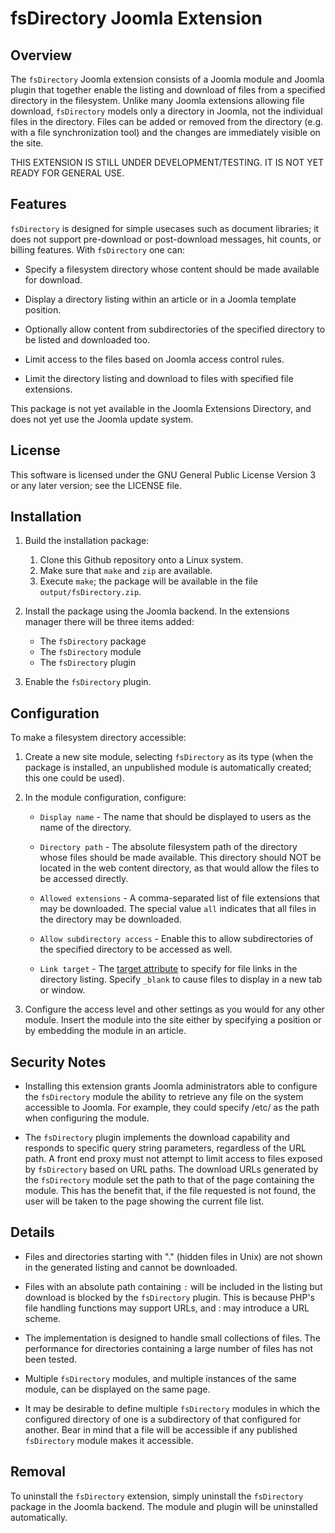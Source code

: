 # fsDirectory Joomla Extension

## Overview

The `fsDirectory` Joomla extension consists of a Joomla module and
Joomla plugin that together enable the listing and download of files
from a specified directory in the filesystem.  Unlike many Joomla
extensions allowing file download, `fsDirectory` models only a
directory in Joomla, not the individual files in the directory.  Files
can be added or removed from the directory (e.g. with a file
synchronization tool) and the changes are immediately visible on the
site.

THIS EXTENSION IS STILL UNDER DEVELOPMENT/TESTING.  IT IS NOT YET
READY FOR GENERAL USE.

## Features

`fsDirectory` is designed for simple usecases such as document
libraries; it does not support pre-download or post-download messages,
hit counts, or billing features.  With `fsDirectory` one can:

* Specify a filesystem directory whose content should be made
  available for download.

* Display a directory listing within an article or in a Joomla
  template position.

* Optionally allow content from subdirectories of the specified
  directory to be listed and downloaded too.

* Limit access to the files based on Joomla access control rules.

* Limit the directory listing and download to files with specified
  file extensions.

This package is not yet available in the Joomla Extensions Directory,
and does not yet use the Joomla update system.

## License

This software is licensed under the GNU General Public License Version
3 or any later version; see the LICENSE file.

## Installation

1. Build the installation package:
    1. Clone this Github repository onto a Linux system.
    2. Make sure that `make` and `zip` are available.
    3. Execute `make`; the package will be available in the file
       `output/fsDirectory.zip`.

2. Install the package using the Joomla backend.  In the extensions manager there will be three items added:
    - The `fsDirectory` package
    - The `fsDirectory` module
    - The `fsDirectory` plugin

3. Enable the `fsDirectory` plugin.

## Configuration

To make a filesystem directory accessible:

1. Create a new site module, selecting `fsDirectory` as its type (when
   the package is installed, an unpublished module is automatically
   created; this one could be used).
   
2. In the module configuration, configure:
    - `Display name` - The name that should be displayed to users as
      the name of the directory.
	
    - `Directory path` - The absolute filesystem path of the directory
      whose files should be made available.  This directory should NOT
      be located in the web content directory, as that would allow the
      files to be accessed directly.

	- `Allowed extensions` - A comma-separated list of file extensions
      that may be downloaded.  The special value `all` indicates that
      all files in the directory may be downloaded.
	
	- `Allow subdirectory access` - Enable this to allow
      subdirectories of the specified directory to be accessed as
      well.
	  
	- `Link target` - The [target
      attribute](https://developer.mozilla.org/en-US/docs/Web/HTML/Element/a#attr-target)
      to specify for file links in the directory listing.  Specify
      `_blank` to cause files to display in a new tab or window.

3. Configure the access level and other settings as you would for any
   other module.  Insert the module into the site either by specifying
   a position or by embedding the module in an article.

## Security Notes

* Installing this extension grants Joomla administrators able to
  configure the `fsDirectory` module the ability to retrieve any file
  on the system accessible to Joomla.  For example, they could specify
  /etc/ as the path when configuring the module.

* The `fsDirectory` plugin implements the download capability and
  responds to specific query string parameters, regardless of the URL
  path.  A front end proxy must not attempt to limit access to files
  exposed by `fsDirectory` based on URL paths.  The download URLs
  generated by the `fsDirectory` module set the path to that of the
  page containing the module.  This has the benefit that, if the file
  requested is not found, the user will be taken to the page showing
  the current file list.

## Details

* Files and directories starting with "." (hidden files in Unix) are
  not shown in the generated listing and cannot be downloaded.
  
* Files with an absolute path containing `:` will be included in the
  listing but download is blocked by the `fsDirectory` plugin.  This
  is because PHP's file handling functions may support URLs, and : may
  introduce a URL scheme.
  
* The implementation is designed to handle small collections of files.
  The performance for directories containing a large number of files
  has not been tested.

* Multiple `fsDirectory` modules, and multiple instances of the same
  module, can be displayed on the same page.
  
* It may be desirable to define multiple `fsDirectory` modules in
  which the configured directory of one is a subdirectory of that
  configured for another.  Bear in mind that a file will be accessible
  if any published `fsDirectory` module makes it accessible.

## Removal

To uninstall the `fsDirectory` extension, simply uninstall the
`fsDirectory` package in the Joomla backend.  The module and plugin
will be uninstalled automatically.
